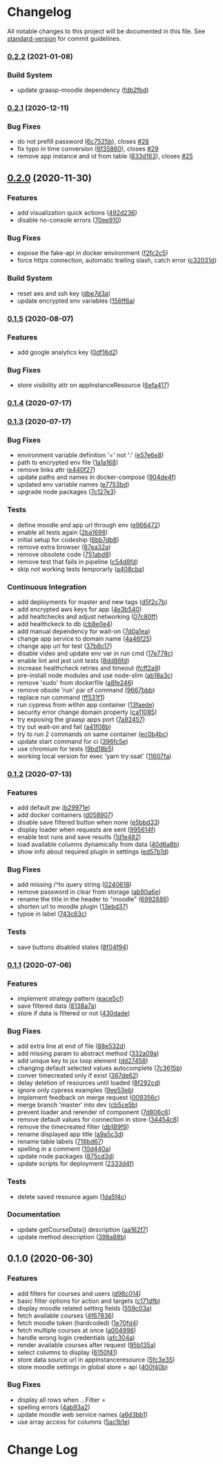 # Changelog

All notable changes to this project will be documented in this file. See [standard-version](https://github.com/conventional-changelog/standard-version) for commit guidelines.

### [0.2.2](https://github.com/graasp/graasp-app-moodle/compare/v0.2.1...v0.2.2) (2021-01-08)

### Build System

- update graasp-moodle dependency ([fdb2fbd](https://github.com/graasp/graasp-app-moodle/commit/fdb2fbda470ff8c1aee04b8e8f9bc8ab9335ff71))

### [0.2.1](https://github.com/graasp/graasp-app-moodle/compare/v0.2.0...v0.2.1) (2020-12-11)

### Bug Fixes

- do not prefill password ([6c7525b](https://github.com/graasp/graasp-app-moodle/commit/6c7525b59493da2dafe1c97044eea3c29e336a0e)), closes [#26](https://github.com/graasp/graasp-app-moodle/issues/26)
- fix typo in time conversion ([6f35860](https://github.com/graasp/graasp-app-moodle/commit/6f35860e246a8388e484e0cd1df5b7dd975bffd7)), closes [#29](https://github.com/graasp/graasp-app-moodle/issues/29)
- remove app instance and id from table ([833d163](https://github.com/graasp/graasp-app-moodle/commit/833d1634f20a4eb3fd22eaa85b0b6b897174db42)), closes [#25](https://github.com/graasp/graasp-app-moodle/issues/25)

## [0.2.0](https://github.com/graasp/graasp-app-moodle/compare/v0.1.5...v0.2.0) (2020-11-30)

### Features

- add visualization quick actions ([492d236](https://github.com/graasp/graasp-app-moodle/commit/492d2369a8a3c3b0c455991071d9bb1a34cd42d4))
- disable no-console errors ([70ee910](https://github.com/graasp/graasp-app-moodle/commit/70ee9109b657df29e87047520bb292e2f1a80a66))

### Bug Fixes

- expose the fake-api in docker environment ([f2fc2c5](https://github.com/graasp/graasp-app-moodle/commit/f2fc2c5d0709e45ba7b81f6fca17c9736e4aa783))
- force https connection, automatic trailing slash, catch error ([c32031d](https://github.com/graasp/graasp-app-moodle/commit/c32031d5657e25ffe805afa51a1bfe907a17a7c1))

### Build System

- reset aes and ssh key ([dbe7d3a](https://github.com/graasp/graasp-app-moodle/commit/dbe7d3a61d193336295d202e721a1d7c9864c15a))
- update encrypted env variables ([156ff6a](https://github.com/graasp/graasp-app-moodle/commit/156ff6a531ef51861dc8c48efe2d6323a096b3fb))

### [0.1.5](https://github.com/graasp/graasp-app-moodle/compare/v0.1.4...v0.1.5) (2020-08-07)

### Features

- add google analytics key ([0df16d2](https://github.com/graasp/graasp-app-moodle/commit/0df16d2d31a2fe9cee4d0baf1b955be3b20985d1))

### Bug Fixes

- store visibility attr on appInstanceResource ([6efa417](https://github.com/graasp/graasp-app-moodle/commit/6efa41732ed40ec3b5e17795fc3e49029513c777))

### [0.1.4](https://github.com/graasp/graasp-app-moodle/compare/v0.1.3...v0.1.4) (2020-07-17)

### [0.1.3](https://github.com/graasp/graasp-app-moodle/compare/v0.1.2...v0.1.3) (2020-07-17)

### Bug Fixes

- environment variable definition '=' not ':' ([e57e6e8](https://github.com/graasp/graasp-app-moodle/commit/e57e6e8dad3e9901f6cfa1a8eb843702ea62f47e))
- path to encrypted env file ([1a1a168](https://github.com/graasp/graasp-app-moodle/commit/1a1a168efe39b1b70716c715f0ae6fb529e3661d))
- remove links attr ([e440f27](https://github.com/graasp/graasp-app-moodle/commit/e440f271ea17ddb85370467f2fb8d7f011b63179))
- update paths and names in docker-compose ([904de4f](https://github.com/graasp/graasp-app-moodle/commit/904de4fc19579e1c21e6153689c28996b7dfc9d2))
- updated env variable names ([e7753bd](https://github.com/graasp/graasp-app-moodle/commit/e7753bd3a4531ed81288868905e4b313cecb46f8))
- upgrade node packages ([7c127e3](https://github.com/graasp/graasp-app-moodle/commit/7c127e3a8460ed7d2259d82f746b295ca220a6f6))

### Tests

- define moodle and app url through env ([e966472](https://github.com/graasp/graasp-app-moodle/commit/e966472f1b63ce227a396235c79b157d7606073d))
- enable all tests again ([2ba1698](https://github.com/graasp/graasp-app-moodle/commit/2ba16985989611f49fb3e2abecd5c33d1fca2d0b))
- initial setup for codeship ([6bb7db8](https://github.com/graasp/graasp-app-moodle/commit/6bb7db88d7a4683214b45e2d1688d071c39d3186))
- remove extra browser ([87ea32a](https://github.com/graasp/graasp-app-moodle/commit/87ea32af8ead5b80ac2418e41a6ad6cedb6d4048))
- remove obsolete code ([751abd8](https://github.com/graasp/graasp-app-moodle/commit/751abd89240c36e4e404eaea91d3dcea393b3a76))
- remove test that fails in pipeline ([c54d8fd](https://github.com/graasp/graasp-app-moodle/commit/c54d8fdc05296e5b8a12a1b90021fc7ab5e565b7))
- skip not working tests temporarly ([a408cba](https://github.com/graasp/graasp-app-moodle/commit/a408cbac5ff44a4f118f7978af16c3049735d452))

### Continuous Integration

- add deployments for master and new tags ([d5f2c7b](https://github.com/graasp/graasp-app-moodle/commit/d5f2c7b8ce83a17317a2f8558a3a6e396eac7cc0))
- add encrypted aws keys for app ([4e3b540](https://github.com/graasp/graasp-app-moodle/commit/4e3b540a7e0e53b6992394bc92f23ab35e66eeb4))
- add healtchecks and adjust networking ([07c80ff](https://github.com/graasp/graasp-app-moodle/commit/07c80ff5d696e98561b69f74b2a931cf54836d77))
- add healthckeck to db ([cb8e0e4](https://github.com/graasp/graasp-app-moodle/commit/cb8e0e430e59e8379d8c697a44c302bbbe2ec233))
- add manual dependency for wait-on ([7d0a1ea](https://github.com/graasp/graasp-app-moodle/commit/7d0a1ea18b2f86289f01aee0813b415fe3fb0719))
- change app service to domain name ([4a46f25](https://github.com/graasp/graasp-app-moodle/commit/4a46f25ac2ea88e7883a05a4b1a00eb9f735d671))
- change app url for test ([37b8c17](https://github.com/graasp/graasp-app-moodle/commit/37b8c17d8e6022b5964e5874330f1d53fb7d64db))
- disable video and update env var in run cmd ([17e778c](https://github.com/graasp/graasp-app-moodle/commit/17e778c8afa25ce23b2c34bbe6e8b08d34eb150c))
- enable lint and jest unit tests ([8dd86fd](https://github.com/graasp/graasp-app-moodle/commit/8dd86fdb6a7c4e64cebd5c18b2f73d390054304e))
- increase healthcheck retries and timeout ([fcff2a9](https://github.com/graasp/graasp-app-moodle/commit/fcff2a97e057e3a8553757e4e770b69b984c2988))
- pre-install node modules and use node-slim ([ab18a3c](https://github.com/graasp/graasp-app-moodle/commit/ab18a3ca575147fcfc9e64809482461b5227b553))
- remove 'sudo' from dockerfile ([a8fe246](https://github.com/graasp/graasp-app-moodle/commit/a8fe2462134d4dc74161f9f658256daf178717db))
- remove obsole 'run' par of command ([9667bbb](https://github.com/graasp/graasp-app-moodle/commit/9667bbb61330f4f11140154cfd54a6279dd82548))
- replace run command ([ff531f1](https://github.com/graasp/graasp-app-moodle/commit/ff531f1632c5d0f1a188a341be3c2fffce36fe6c))
- run cypress from within app container ([13faede](https://github.com/graasp/graasp-app-moodle/commit/13faede0e99c5b6035f08d811b015355697a180c))
- security error change domain property ([ca11085](https://github.com/graasp/graasp-app-moodle/commit/ca110851244fe59113efb35c2443f1a365fc80c9))
- try exposing the graasp apps port ([7a92457](https://github.com/graasp/graasp-app-moodle/commit/7a92457a5abae362268b5610a1c760e50299ed24))
- try out wait-on and fail ([a41f08b](https://github.com/graasp/graasp-app-moodle/commit/a41f08b56d11b9adfa1d1b6a189eb4b9d38fb0aa))
- try to run 2 commands on same container ([ec0b4bc](https://github.com/graasp/graasp-app-moodle/commit/ec0b4bc61df56c9001581dec7102bdd05a086ee8))
- update start command for ci ([396fc5e](https://github.com/graasp/graasp-app-moodle/commit/396fc5e21ff99752b20a724b5eada87c9597164a))
- use chromium for tests ([9bd18b5](https://github.com/graasp/graasp-app-moodle/commit/9bd18b5bbc9d9e0a4b89212aca6f93a88333c22a))
- working local version for exec 'yarn try:ssat' ([11607fa](https://github.com/graasp/graasp-app-moodle/commit/11607fad90078b6fc93f21e8430b57937cc699d8))

### [0.1.2](https://github.com/graasp/graasp-app-moodle/compare/v0.1.1...v0.1.2) (2020-07-13)

### Features

- add default pw ([b29971e](https://github.com/graasp/graasp-app-moodle/commit/b29971e9ee1721a8d3efe11fc55116cb68f800df))
- add docker containers ([d058907](https://github.com/graasp/graasp-app-moodle/commit/d058907c7a6331c83f58d74b7af22555c268a126))
- disable save filtered button when none ([e5bbd33](https://github.com/graasp/graasp-app-moodle/commit/e5bbd33f09e0b0a490a2547d77601ecb17e2fd3a))
- display loader when requests are sent ([995614f](https://github.com/graasp/graasp-app-moodle/commit/995614f9b0518d0dce8382cb4bcd43d3d02a410e))
- enable test runs and save results ([1d1e482](https://github.com/graasp/graasp-app-moodle/commit/1d1e482b635b380561df67bb2ca59e8ac60e0820))
- load available columns dynamically from data ([40d6a8b](https://github.com/graasp/graasp-app-moodle/commit/40d6a8b3d90c166715b661d6c2c81ae490699828))
- show info about required plugin in settings ([ed57b1d](https://github.com/graasp/graasp-app-moodle/commit/ed57b1dda32b9c34f74844a3afb7e6416af3734a))

### Bug Fixes

- add missing /^to query string ([0240618](https://github.com/graasp/graasp-app-moodle/commit/0240618e37710593e09279d924405738e598a684))
- remove password in clear from storage ([ab90a6e](https://github.com/graasp/graasp-app-moodle/commit/ab90a6e0433b47aa167635534fee16746c8bfc6b))
- rename the title in the header to "moodle" ([6992886](https://github.com/graasp/graasp-app-moodle/commit/699288630d517cce0cf4f362cb1b7a909f53aa40))
- shorten url to moodle plugin ([13ebd37](https://github.com/graasp/graasp-app-moodle/commit/13ebd37ba9b46b6a2ea0e44537f527f97c7eafd7))
- typoe in label ([743c63c](https://github.com/graasp/graasp-app-moodle/commit/743c63ccbbe03775c101ac128bc3b4f56879b080))

### Tests

- save buttons disabled states ([8f04f94](https://github.com/graasp/graasp-app-moodle/commit/8f04f94d0c9e7d4cf89d6277ab882af8e3a791c7))

### [0.1.1](https://github.com/graasp/graasp-app-moodle/compare/v0.1.0...v0.1.1) (2020-07-06)

### Features

- implement strategy pattern ([eace5cf](https://github.com/graasp/graasp-app-moodle/commit/eace5cfe5501f16b7bf90afd40847feecc8b34ee))
- save filtered data ([8138a7a](https://github.com/graasp/graasp-app-moodle/commit/8138a7a7fd556adba53d87e712c2b2e2918d37c1))
- store if data is filtered or not ([430dade](https://github.com/graasp/graasp-app-moodle/commit/430dade9139c083c4fa91c660f1e769f2e4e3bec))

### Bug Fixes

- add extra line at end of file ([88e532d](https://github.com/graasp/graasp-app-moodle/commit/88e532d59d2cf5940d7dd2b685283c4208618f85))
- add missing param to abstract method ([332a09a](https://github.com/graasp/graasp-app-moodle/commit/332a09a67ba561c88fdbe3b48522c35f69a68635))
- add unique key to jsx loop element ([dd27458](https://github.com/graasp/graasp-app-moodle/commit/dd274582e1b9966bdae2a8a0bd8b99e62dc6bce3))
- changing default selected values autocomplete ([7c3615b](https://github.com/graasp/graasp-app-moodle/commit/7c3615b135733f7aefcb36948c55a3f7ec91efd7))
- conver timecreated only if exist ([367de62](https://github.com/graasp/graasp-app-moodle/commit/367de62d2f4d6b6fac87ea8d65a7b581e8e7a734))
- delay deletion of resources until loaded ([8f292cd](https://github.com/graasp/graasp-app-moodle/commit/8f292cdf42300a86f07c77e20609d66ec56ac29b))
- ignore only cypress examples ([9ee53eb](https://github.com/graasp/graasp-app-moodle/commit/9ee53eb51f9a01dc6805f5235a997d138eedf9a7))
- implement feedback on merge request ([009356c](https://github.com/graasp/graasp-app-moodle/commit/009356c6dbc3fd729c0e0ea982055d360286dc28))
- merge branch 'master' into dev ([cb5ce5b](https://github.com/graasp/graasp-app-moodle/commit/cb5ce5bffe7aa86688f1dbc83bbc86930e7119dd))
- prevent loader and rerender of component ([7d806c6](https://github.com/graasp/graasp-app-moodle/commit/7d806c6f2a178fad2b79fd8cd5e3c43e91aa55b6))
- remove default values for connection in store ([34454c8](https://github.com/graasp/graasp-app-moodle/commit/34454c82ced5b52787395da7f11e71389f8251f4))
- remove the timecreated filter ([db189f9](https://github.com/graasp/graasp-app-moodle/commit/db189f94ba79d7c4df394cb3ed1bb8e27f870dde))
- rename displayed app title ([a9a5c3d](https://github.com/graasp/graasp-app-moodle/commit/a9a5c3d6a46146603bc53e147b5fcbc47c6b4c60))
- rename table labels ([718bd67](https://github.com/graasp/graasp-app-moodle/commit/718bd67b91845b4a9a2f565b57dcf64d4808090e))
- spelling in a comment ([10d440a](https://github.com/graasp/graasp-app-moodle/commit/10d440aa115051686f382afe70ac22ec61ec9ea9))
- update node packages ([875cd3d](https://github.com/graasp/graasp-app-moodle/commit/875cd3dcba89ebe307dfde044187b48c5736125f))
- update scripts for deployment ([2333d4f](https://github.com/graasp/graasp-app-moodle/commit/2333d4f3da5abf50dc3a053f7e5748201c7a399c))

### Tests

- delete saved resource again ([1da5f4c](https://github.com/graasp/graasp-app-moodle/commit/1da5f4c59d9a4770505c3606710384ffb0128dbe))

### Documentation

- update getCourseData() description ([aa162f7](https://github.com/graasp/graasp-app-moodle/commit/aa162f7d4641b860ba851c4eb1cd52cf996e07d4))
- update method description ([398a88b](https://github.com/graasp/graasp-app-moodle/commit/398a88b92098eaa83f77e1620ba387d2994aa335))

## 0.1.0 (2020-06-30)

### Features

- add filters for courses and users ([d98c014](https://github.com/graasp/graasp-app-moodle/commit/d98c014db12e733a9d024a85525812d36fe4743d))
- basic filter options for action and targets ([c171dfb](https://github.com/graasp/graasp-app-moodle/commit/c171dfb97f04154d2c28cd528d77ac27b00d9fa6))
- display moodle related setting fields ([559c03a](https://github.com/graasp/graasp-app-moodle/commit/559c03a9f856e28dc90e917e9de3f7cd26981301))
- fetch available courses ([4f67836](https://github.com/graasp/graasp-app-moodle/commit/4f67836e0eb092a51215b5fc45b0e51bbf50dfec))
- fetch moodle token (hardcoded) ([1e70fd4](https://github.com/graasp/graasp-app-moodle/commit/1e70fd4730aa754587488228d3e2256c49f7cc76))
- fetch multiple courses at once ([a004998](https://github.com/graasp/graasp-app-moodle/commit/a004998e581f0e8b4ec85b2474098fc197bdc08b))
- handle wrong login credentials ([afc304a](https://github.com/graasp/graasp-app-moodle/commit/afc304aeb5d629b20a2ef6c674477986207368d1))
- render available courses after request ([95b135a](https://github.com/graasp/graasp-app-moodle/commit/95b135af2147a2aa390fd25f4f6b73e9914ac116))
- select columns to display ([6150f41](https://github.com/graasp/graasp-app-moodle/commit/6150f41c94c9f800c908c740180666ce43e5909d))
- store data source url in appinstanceresource ([5fc3e35](https://github.com/graasp/graasp-app-moodle/commit/5fc3e35dc0fde6b71e3e192ce0af6293d4069760))
- store moodle settings in global store + api ([400f40b](https://github.com/graasp/graasp-app-moodle/commit/400f40b42de798a48135eeae186be3ad72d997d6))

### Bug Fixes

- display all rows when ...Filter = [](<[1277c2c](https://github.com/graasp/graasp-app-moodle/commit/1277c2c1c8b5988c9362557b6a011fb7262c3bf4)>)
- spelling errors ([4ab93a2](https://github.com/graasp/graasp-app-moodle/commit/4ab93a25910ba1af4cc4db0a255c7ddc9c31293b))
- update moodle web service names ([a6d3bb1](https://github.com/graasp/graasp-app-moodle/commit/a6d3bb1ae8d7c587cb238b9da5c8d3319e601b1f))
- use array access for columns ([5ac1b1e](https://github.com/graasp/graasp-app-moodle/commit/5ac1b1edf7c147f3e6d4cb9b791910bc72ecbb76))

# Change Log
